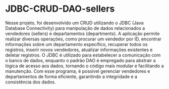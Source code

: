 # JDBC-CRUD-DAO-sellers
Nesse projeto, foi desenvolvido um CRUD utilizando o JDBC (Java Database Connectivity) para manipulação de 
dados relacionados a vendedores (sellers) e departamentos (departments). A aplicação permite realizar diversas 
operações, como procurar um vendedor por ID, encontrar informações sobre um departamento específico, recuperar 
todos os registros, inserir novos vendedores, atualizar informações existentes e deletar registros. O JDBC é 
utilizado para estabelecer a comunicação com o banco de dados, enquanto o padrão DAO é empregado para abstrair 
a lógica de acesso aos dados, tornando o código mais modular e facilitando a manutenção. Com esse programa, é 
possível gerenciar vendedores e departamentos de forma eficiente, garantindo a integridade e a consistência dos dados.
